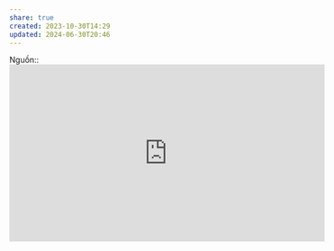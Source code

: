 ```yaml
---
share: true
created: 2023-10-30T14:29
updated: 2024-06-30T20:46
---
```

Nguồn:: <iframe width="560" height="315" src="https://www.youtube.com/embed/8Fq-hsGYS-8" title="YouTube video player" frameborder="0" allow="accelerometer; autoplay; clipboard-write; encrypted-media; gyroscope; picture-in-picture; web-share" referrerpolicy="strict-origin-when-cross-origin" allowfullscreen></iframe>
